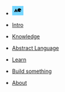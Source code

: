 <!-- docs/_sidebar.md -->

* [![AC](assets/ac-logo-sm.png "Abstract Code")]()

* [<i class="fas fa-home"></i> Intro](README.md)

* [<i class="fas fa-book"></i> Knowledge](BASICS.md)

* [<i class="fas fa-text-height"></i> Abstract Language](ABSTRACT-CODE.md)

* [<i class="fas fa-code"></i> Learn](LANGUAGE-GUIDE.md)

* [<i class="fas fa-wrench"></i> Build something](BUILD.md)

* [<i class="fas fa-info"></i> About](ABOUT.md)